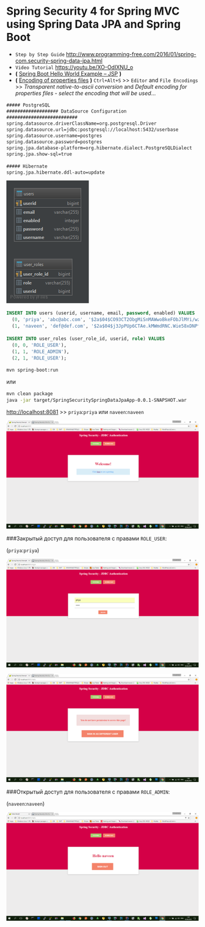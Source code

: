 # Spring Security 4 for Spring MVC using Spring Data JPA and Spring Boot

* `Step by Step Guide` http://www.programming-free.com/2016/01/spring-com.security-spring-data-jpa.html
* `Video Tutorial` https://youtu.be/XO-OdIXNU_o
* **(** [Spring Boot Hello World Example – JSP](https://www.mkyong.com/spring-boot/spring-boot-hello-world-example-jsp)  **)**
* **(** [Encoding of properties files](https://www.jetbrains.com/help/idea/properties-files.html) **)**  `Ctrl+Alt+S` >> `Editor` and `File Encodings` >> *Transparent native-to-ascii conversion* and *Default encoding for properties files - select the encoding that will be used*...

```properties
##### PostgreSQL
################### DataSource Configuration ##########################
spring.datasource.driverClassName=org.postgresql.Driver
spring.datasource.url=jdbc:postgresql://localhost:5432/userbase
spring.datasource.username=postgres
spring.datasource.password=postgres
spring.jpa.database-platform=org.hibernate.dialect.PostgreSQLDialect
spring.jpa.show-sql=true

##### Hibernate
spring.jpa.hibernate.ddl-auto=update
```

![user_roles](user_roles.png)

```sql
INSERT INTO users (userid, username, email, password, enabled) VALUES
  (0, 'priya', 'abc@abc.com', '$2a$04$CO93CT2ObgMiSnMAWwoBkeFObJlMYi/wzzOnPlsTP44r7qVq0Jln2', 1),
  (1, 'naveen', 'def@def.com', '$2a$04$j3JpPUp6CTAe.kMWmdRNC.Wie58xDNPfcYz0DBJxWkucJ6ekJuiJm', 1);

INSERT INTO user_roles (user_role_id, userid, role) VALUES
  (0, 0, 'ROLE_USER'),
  (1, 1, 'ROLE_ADMIN'),
  (2, 1, 'ROLE_USER');
```

```bash
mvn spring-boot:run
```
или
```bash
mvn clean package
java -jar target/SpringSecuritySpringDataJpaApp-0.0.1-SNAPSHOT.war
```

[http://localhost:8081](http://localhost:8081) >> `priya`:`priya` или `naveen`:`naveen`


![uvwUxE](uvwUxE.png)

###Закрытый доступ для пользователя с правами `ROLE_USER`:

(`priya`:`priya`)

![8i5vBO](8i5vBO.png)

![ruTW6O](ruTW6O.png)

###Открытый доступ для пользователя с правами `ROLE_ADMIN`:

(`naveen`:`naveen`)

![FmxEwN](FmxEwN.png)

